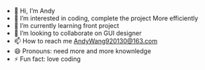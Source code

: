- 👋 Hi, I’m Andy
- 👀 I’m interested in coding, complete the project More efficiently
- 🌱 I’m currently learning front project
- 💞️ I’m looking to collaborate on GUI designer
- 📫 How to reach me AndyWang920130@163.com
- 😄 Pronouns: need more and more knownledge
- ⚡ Fun fact: love coding

<!---
AndyWang920130/AndyWang920130 is a ✨ special ✨ repository because its `README.md` (this file) appears on your GitHub profile.
You can click the Preview link to take a look at your changes.
--->
